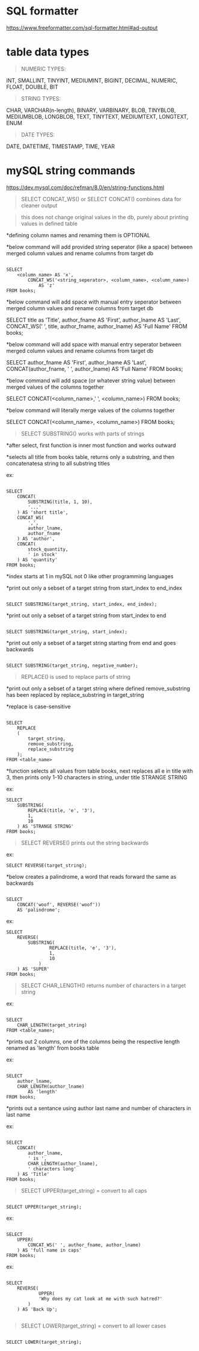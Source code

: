 # SQL formatter

https://www.freeformatter.com/sql-formatter.html#ad-output

# table data types

> NUMERIC TYPES:

INT, SMALLINT, TINYINT, MEDIUMINT,
BIGINT, DECIMAL, NUMERIC, FLOAT,
DOUBLE, BIT

> STRING TYPES:

CHAR, VARCHAR(n-length), BINARY, VARBINARY,
BLOB, TINYBLOB, MEDIUMBLOB, LONGBLOB,
TEXT, TINYTEXT, MEDIUMTEXT, LONGTEXT,
ENUM

> DATE TYPES:

DATE, DATETIME, TIMESTAMP, TIME,
YEAR

# mySQL string commands

https://dev.mysql.com/doc/refman/8.0/en/string-functions.html

> SELECT CONCAT_WS() or SELECT CONCAT() combines data for cleaner output

> this does not change original values in the db, purely about printing values in defined table

*defining column names and renaming them is OPTIONAL

*below command will add provided string seperator (like a space) between merged column values and rename columns from target db

```

SELECT
    <column_name> AS 'x',
        CONCAT_WS('<string_seperator>, <column_name>, <column_name>)
            AS 'z'
FROM books;

```

*below command will add space with manual entry seperator between merged column values and rename columns from target db

SELECT
    title as 'Title', 
    author_fname AS 'First',
    author_lname AS 'Last',
        CONCAT_WS(' ', title, author_fname, author_lname)
            AS 'Full Name'
FROM books;

*below command will add space with manual entry seperator between merged column values and rename columns from target db

SELECT
    author_fname AS 'First',
    author_lname AS 'Last',
        CONCAT(author_fname, ' ', author_lname)
            AS 'Full Name'
FROM books;

*below command will add space (or whatever string value) between merged values of the columns together

SELECT
    CONCAT(<column_name>,' ', <column_name>)
FROM books;

*below command will literally merge values of the columns together

SELECT
    CONCAT(<column_name>, <column_name>)
FROM books;

> SELECT SUBSTRING() works with parts of strings

*after select, first function is inner most function and works outward

*selects all title from books table, returns only a substring, and then concatenatesa string to all substring titles

ex:

```

SELECT
    CONCAT(
        SUBSTRING(title, 1, 10),
        '...'
    ) AS 'short title',
    CONCAT_WS(
        ',',
        author_lname,
        author_fname
    ) AS 'author',
    CONCAT(
        stock_quantity,
        ' in stock'
    ) AS 'quantity'
FROM books;

```

*index starts at 1 in mySQL not 0 like other programming languages

*print out only a sebset of a target string from start_index to end_index

```

SELECT SUBSTRING(target_string, start_index, end_index);

```

*print out only a sebset of a target string from start_index to end

```

SELECT SUBSTRING(target_string, start_index);

```

*print out only a sebset of a target string starting from end and goes backwards

```

SELECT SUBSTRING(target_string, negative_number);

```

> REPLACE() is used to replace parts of string

*print out only a sebset of a target string where defined remove_substring has been replaced by replace_substring in target_string 

*replace is case-sensitive

```

SELECT
    REPLACE
    (
        target_string,
        remove_substring,
        replace_substring
    );
FROM <table_name>

```

*function selects all values from table books, next replaces all e in title with 3, then prints only 1-10 characters in string, under title STRANGE STRING

ex:

```
SELECT
    SUBSTRING(
        REPLACE(title, 'e', '3'),
        1,
        10
    ) AS 'STRANGE STRING'
FROM books;
```

> SELECT REVERSE() prints out the string backwards

ex:

```
SELECT REVERSE(target_string);
```

*below creates a palindrome, a word that reads forward the same as backwards

```

SELECT 
    CONCAT('woof', REVERSE('woof'))
    AS 'palindrome';

```

ex:

```
SELECT
    REVERSE(
        SUBSTRING(
                REPLACE(title, 'e', '3'),
                1,
                10
            )
    ) AS 'SUPER'
FROM books;
```

> SELECT CHAR_LENGTH() returns number of characters in a target string

ex:

```

SELECT
    CHAR_LENGTH(target_string)
FROM <table_name>;

```

*prints out 2 columns, one of the columns being the respective length renamed as 'length' from books table

ex:

```

SELECT
    author_lname,
    CHAR_LENGTH(author_lname)
        AS 'length'
FROM books;

```
*prints out a sentance using author last name and number of characters in last name

ex:

```

SELECT
    CONCAT(
        author_lname,
        ' is ',
        CHAR_LENGTH(author_lname),
        ' characters long'
    ) AS 'Title'
FROM books;

```

> SELECT UPPER(target_string) = convert to all caps

```

SELECT UPPER(target_string);

```

ex:

```

SELECT
    UPPER(
        CONCAT_WS(' ', author_fname, author_lname)
    ) AS 'full name in caps'
FROM books;

```

ex:

```

SELECT
    REVERSE(
            UPPER(
            'Why does my cat look at me with such hatred?'
        )
    ) AS 'Back Up';


```

> SELECT LOWER(target_string) = convert to all lower cases

```

SELECT LOWER(target_string);

```


